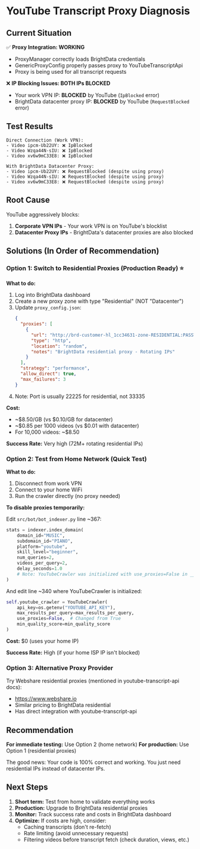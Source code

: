 # YouTube Transcript Proxy Diagnosis

## Current Situation

✅ **Proxy Integration: WORKING**
- ProxyManager correctly loads BrightData credentials
- GenericProxyConfig properly passes proxy to YouTubeTranscriptApi
- Proxy is being used for all transcript requests

❌ **IP Blocking Issues: BOTH IPs BLOCKED**
- Your work VPN IP: **BLOCKED** by YouTube (`IpBlocked` error)
- BrightData datacenter proxy IP: **BLOCKED** by YouTube (`RequestBlocked` error)

## Test Results

```
Direct Connection (Work VPN):
- Video ipcm-Ub22UY: ❌ IpBlocked
- Video Wzqa44N-sIU: ❌ IpBlocked
- Video xv6w9mC33E8: ❌ IpBlocked

With BrightData Datacenter Proxy:
- Video ipcm-Ub22UY: ❌ RequestBlocked (despite using proxy)
- Video Wzqa44N-sIU: ❌ RequestBlocked (despite using proxy)
- Video xv6w9mC33E8: ❌ RequestBlocked (despite using proxy)
```

## Root Cause

YouTube aggressively blocks:
1. **Corporate VPN IPs** - Your work VPN is on YouTube's blocklist
2. **Datacenter Proxy IPs** - BrightData's datacenter proxies are also blocked

## Solutions (In Order of Recommendation)

### Option 1: Switch to Residential Proxies (Production Ready) ⭐

**What to do:**
1. Log into BrightData dashboard
2. Create a new proxy zone with type "Residential" (NOT "Datacenter")
3. Update `proxy_config.json`:
   ```json
   {
     "proxies": [
       {
         "url": "http://brd-customer-hl_1cc34631-zone-RESIDENTIAL:PASSWORD@brd.superproxy.io:22225",
         "type": "http",
         "location": "random",
         "notes": "BrightData residential proxy - Rotating IPs"
       }
     ],
     "strategy": "performance",
     "allow_direct": true,
     "max_failures": 3
   }
   ```
4. Note: Port is usually 22225 for residential, not 33335

**Cost:**
- ~$8.50/GB (vs $0.10/GB for datacenter)
- ~$0.85 per 1000 videos (vs $0.01 with datacenter)
- For 10,000 videos: ~$8.50

**Success Rate:** Very high (72M+ rotating residential IPs)

### Option 2: Test from Home Network (Quick Test)

**What to do:**
1. Disconnect from work VPN
2. Connect to your home WiFi
3. Run the crawler directly (no proxy needed)

**To disable proxies temporarily:**

Edit `src/bot/bot_indexer.py` line ~367:
```python
stats = indexer.index_domain(
    domain_id="MUSIC",
    subdomain_id="PIANO",
    platform="youtube",
    skill_level="beginner",
    num_queries=2,
    videos_per_query=2,
    delay_seconds=1.0
    # Note: YouTubeCrawler was initialized with use_proxies=False in __init__
)
```

And edit line ~340 where YouTubeCrawler is initialized:
```python
self.youtube_crawler = YouTubeCrawler(
    api_key=os.getenv("YOUTUBE_API_KEY"),
    max_results_per_query=max_results_per_query,
    use_proxies=False,  # Changed from True
    min_quality_score=min_quality_score
)
```

**Cost:** $0 (uses your home IP)

**Success Rate:** High (if your home ISP IP isn't blocked)

### Option 3: Alternative Proxy Provider

Try Webshare residential proxies (mentioned in youtube-transcript-api docs):
- https://www.webshare.io
- Similar pricing to BrightData residential
- Has direct integration with youtube-transcript-api

## Recommendation

**For immediate testing:** Use Option 2 (home network)
**For production:** Use Option 1 (residential proxies)

The good news: Your code is 100% correct and working. You just need residential IPs instead of datacenter IPs.

## Next Steps

1. **Short term:** Test from home to validate everything works
2. **Production:** Upgrade to BrightData residential proxies
3. **Monitor:** Track success rate and costs in BrightData dashboard
4. **Optimize:** If costs are high, consider:
   - Caching transcripts (don't re-fetch)
   - Rate limiting (avoid unnecessary requests)
   - Filtering videos before transcript fetch (check duration, views, etc.)
